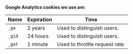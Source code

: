 **Google Analytics cookies we use are:**

| Name   | Expiration | Time                           |
| ------ | ---------- | ------------------------------ |
| `_ga`  | 2 years    | Used to distinguish users.     |
| `_gid` | 24 hours   | Used to distinguish users.     |
| `_gat` | 1 minute   | Used to throttle request rate. |
